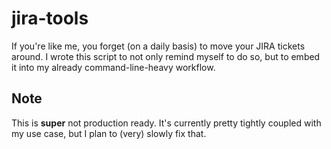 # jira-tools
If you're like me, you forget (on a daily basis) to move your JIRA tickets around. I wrote this script to not only remind myself to do so, but to embed it into my already command-line-heavy workflow.

## Note
This is **super** not production ready. It's currently pretty tightly coupled with my use case, but I plan to (very) slowly fix that.
